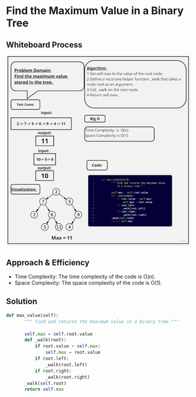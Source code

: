 # Find the Maximum Value in a Binary Tree



## Whiteboard Process

![ white board](./assetss/Untitled%20(25).jpg)


## Approach & Efficiency
- Time Complexity:
The time complexity of the code is O(n). 
- Space Complexity:
The space complexity of the code is O(1).


## Solution 

 ``` python 
 def max_value(self):
        """ find and returns the maximum value in a binary tree."""

        self.max = self.root.value
        def _walk(root):
            if root.value > self.max:
                self.max = root.value       
            if root.left:
                _walk(root.left)
            if root.right:
                _walk(root.right)
        _walk(self.root)
        return self.max
``` 